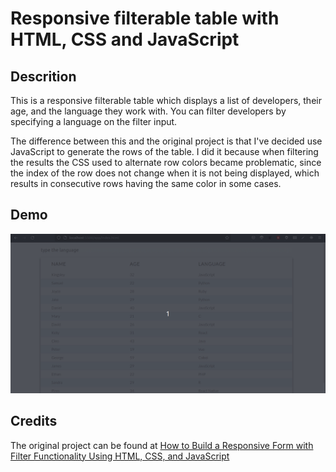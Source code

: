 # Responsive filterable table with HTML, CSS and JavaScript

## Descrition

This is a responsive filterable table which displays a list of developers, their age, and the language they work with. You can filter developers by specifying a language on the filter input.

The difference between this and the original project is that I've decided use JavaScript to generate the rows of the table. I did it because when filtering the results the CSS used to alternate row colors became problematic, since the index of the row does not change when it is not being displayed, which results in consecutive rows having the same color in some cases.

## Demo

<img src="screenshots/demo.gif" alt="" width="1366" />

## Credits

The original project can be found at [How to Build a Responsive Form with Filter Functionality Using HTML, CSS, and JavaScript](https://www.freecodecamp.org/news/build-a-responsive-filterable-form-with-css-and-javascript/)

